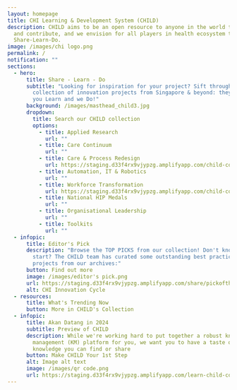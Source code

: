 ```yaml
---
layout: homepage
title: CHI Learning & Development System (CHILD)
description: CHILD aims to be an open resource to anyone in the world to access
  and contribute, and we envision for all players in health ecosystem to
  Share-Learn-Do.
image: /images/chi logo.png
permalink: /
notification: ""
sections:
  - hero:
      title: Share - Learn - Do
      subtitle: "Looking for inspiration for your project? Sift through our growing
        collection of innovation projects from Singapore & beyond: they Share,
        you Learn and we Do!"
      background: /images/masthead_child3.jpg
      dropdown:
        title: Search our CHILD collection
        options:
          - title: Applied Research
            url: ""
          - title: Care Continuum
            url: ""
          - title: Care & Process Redesign
            url: https://staging.d33f4rx9vjypzg.amplifyapp.com/child-collection/care-and-process-redesign/
          - title: Automation, IT & Robotics
            url: ""
          - title: Workforce Transformation
            url: https://staging.d33f4rx9vjypzg.amplifyapp.com/child-collection/workforce-transformation/
          - title: National HIP Medals
            url: ""
          - title: Organisational Leadership
            url: ""
          - title: Toolkits
            url: ""
  - infopic:
      title: Editor's Pick
      description: "Browse the TOP PICKS from our collection! Don't know where to
        start? The CHILD team has curated some outstanding best practice
        projects from our archives:"
      button: Find out more
      image: /images/editor's pick.png
      url: https://staging.d33f4rx9vjypzg.amplifyapp.com/share/pickofthemonth/
      alt: CHI Innovation Cycle
  - resources:
      title: What's Trending Now
      button: More in CHILD's Collection
  - infopic:
      title: Akan Datang in 2024
      subtitle: Preview of CHILD
      description: While we're working hard to put together a robust knowledge
        management (KM) platform for you, we want you to have a taste of the
        knowledge you can find or share
      button: Make CHILD Your 1st Step
      alt: Image alt text
      image: /images/qr code.png
      url: https://staging.d33f4rx9vjypzg.amplifyapp.com/learn-child-collection/
---
```

